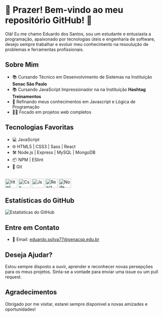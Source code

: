# 🌠 Prazer! Bem-vindo ao meu repositório GitHub! 🌠

 Olá! Eu me chamo Eduardo dos Santos, sou um estudante e entusiasta a programação, apaixonado por tecnologias úteis e engenharia de software, desejo sempre trabalhar e evoluir meu conhecimento na resoulução de problemas e ferramentas profissionais.

## Sobre Mim

- 📚 Cursando Técnico em Desenvolvimento de Sistemas na Instituição **Senac São Paulo**
- 📚 Cursando JavaScript Impressionador na na Instituição **Hashtag Treinamentos**
- 📝 Refinando meus conhecimentos em Javascript e Lógica de Programação
- 👨‍💻 Focado em projetos web completos

## Tecnologias Favoritas

- 💻 JavaScript 
- 🌐 HTML5 | CSS3 | Sass | React
- 🛠️ Node.js | Express | MySQL | MongoDB
- 📦 NPM | ESlint
- 📂 Git

<div style="display: inline_block"><br>
    <img align="center" alt=Html height="30" width="40"src="https://cdn.jsdelivr.net/gh/devicons/devicon/icons/html5/html5-original.svg" />
    <img align="center" alt=Css height="30" width="40" src="https://cdn.jsdelivr.net/gh/devicons/devicon/icons/css3/css3-original.svg" />
    <img align="center" alt=Js height="30" width="40"src="https://cdn.jsdelivr.net/gh/devicons/devicon/icons/javascript/javascript-original.svg" />
    <img align="center" alt=React height="30" width="40"src="https://cdn.jsdelivr.net/gh/devicons/devicon/icons/react/react-original.svg" />
    <img align="center" alt=Node height="30" width="40"src="https://cdn.jsdelivr.net/gh/devicons/devicon/icons/nodejs/nodejs-original.svg" />
  </div>

## Estatísticas do GitHub

![Estatísticas do GitHub](https://github-readme-stats.vercel.app/api?username=Eduxplorer&show_icons=true&theme=radical)

## Entre em Contato

- 📧 Email: eduardo.ssilva77@senacsp.edu.br

## Deseja Ajudar?

Estou sempre disposto a ouvir, aprender e reconhecer novas persepções para os meus projetos. Sinta-se a vontade para enviar uma issue ou um pull request.

## Agradecimentos

Obrigado por me visitar, estarei sempre disponivel a novas amizades e oportunidades!
